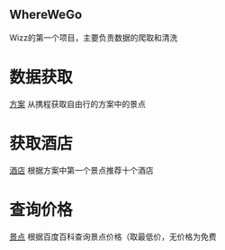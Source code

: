 ## WhereWeGo
Wizz的第一个项目，主要负责数据的爬取和清洗
#  数据获取
[方案](https://github.com/tanghuanqiang/WhereWeGo/blob/main/fangan.py)
从携程获取自由行的方案中的景点
#  获取酒店
[酒店](https://github.com/tanghuanqiang/WhereWeGo/blob/main/hotel.py)
根据方案中第一个景点推荐十个酒店
#  查询价格
[景点](https://github.com/tanghuanqiang/WhereWeGo/blob/main/jingdian.py)
根据百度百科查询景点价格（取最低价，无价格为免费
